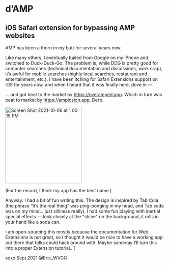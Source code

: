 # d’AMP
## iOS Safari extension for bypassing AMP websites

AMP has been a thorn in my butt for several years now. 

Like many others, I eventually bailed from Google on my iPhone and switched to Duck-Duck-Go. The problem is, while DDG is pretty good for computer searches (technical documentation and discussions, work crap), it’s awful for mobile searches (highly local searches, restaurant and entertainment, etc.). I have been itching for Safari Extensions support on iOS for years now, and when I heard that it was finally here, dove in —

… and got beat to the market by https://overamped.app. Which in turn was beat to market by https://amplosion.app. Derp.

<img width="240" alt="Screen Shot 2021-10-06 at 1 00 15 PM" src="https://user-images.githubusercontent.com/617762/136250240-3ed9ce78-7dd3-45dc-8478-31933576f167.PNG">

(For the record, I think my app has the best name.)

Anyway: I had a bit of fun writing this. The design is inspired by Tab Cola (the phrase “it’s the real thing” was ping-ponging in my head, and Tab soda was on my mind… just silliness really). I had some fun playing with inertial special effects — look closely at the "shine" on the background, it rolls in your hand like a soda can.

I am open-sourcing this mostly because the documentation for Web Extensions is not great, so I thought it would be nice to have a working app out there that folks could hack around with. Maybe someday I’ll turn this into a proper Extension tutorial…?

xoxo Sept 2021 @Eric_WVGG

